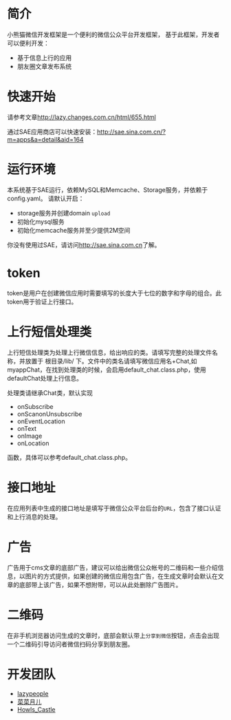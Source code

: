 简介
=======

小熊猫微信开发框架是一个便利的微信公众平台开发框架，
基于此框架，开发者可以便利开发：

* 基于信息上行的应用
* 朋友圈文章发布系统

快速开始
=======

请参考文章<http://lazy.changes.com.cn/html/655.html>

通过SAE应用商店可以快速安装：<http://sae.sina.com.cn/?m=apps&a=detail&aid=164>


运行环境
=======

本系统基于SAE运行，依赖MySQL和Memcache、Storage服务，并依赖于config.yaml。
请默认开启：

* storage服务并创建domain `upload`
* 初始化mysql服务
* 初始化memcache服务并至少提供2M空间

你没有使用过SAE，请访问<http://sae.sina.com.cn>了解。

token
=======
token是用户在创建微信应用时需要填写的长度大于七位的数字和字母的组合。此token用于验证上行接口。

上行短信处理类
=======
上行短信处理类为处理上行微信信息，给出响应的类。请填写完整的处理文件名称，并放置于 根目录/lib/ 下。文件中的类名请填写微信应用名+Chat,如myappChat，在找到处理类的时候，会启用default_chat.class.php，使用defaultChat处理上行信息。

处理类请继承Chat类，默认实现

* onSubscribe
* onScanonUnsubscribe
* onEventLocation
* onText
* onImage
* onLocation

函数，具体可以参考default_chat.class.php。

接口地址
=======
在应用列表中生成的接口地址是填写于微信公众平台后台的`URL`，包含了接口认证和上行消息的处理。

广告
=======
广告用于cms文章的底部广告，建议可以给出微信公众帐号的二维码和一些介绍信息，以图片的方式提供，如果创建的微信应用包含广告，在生成文章时会默认在文章的底部带上该广告，如果不想附带，可以从此处删除广告图片。

二维码
=======
在非手机浏览器访问生成的文章时，底部会默认带上`分享到微信`按钮，点击会出现一个二维码引导访问者微信扫码分享到朋友圈。

开发团队
=======
* [lazypeople](http://weibo.com/1222673811 "lazypeople")
* [菜菜月儿](http://weibo.com/2095880214 "菜菜月儿")
* [Howls_Castle](http://weibo.com/2076600723 "Howls_Castle")
